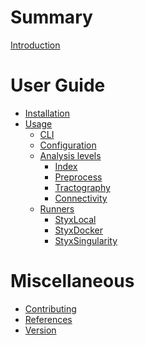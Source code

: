 # Summary
[Introduction](../../README.md)

# User Guide
- [Installation](./installation/main.md)
- [Usage](./usage/usage.md)
  - [CLI](./usage/cli.md)
  - [Configuration]()
  - [Analysis levels](./usage/analysis_levels/main.md)
    - [Index](./usage/analysis_levels/index.md)
    - [Preprocess](./usage/analysis_levels/preprocess.md)
    - [Tractography](./usage/analysis_levels/tractography.md)
    - [Connectivity](./usage/analysis_levels/connectivity.md)
  - [Runners]()
    - [StyxLocal]()
    - [StyxDocker]()
    - [StyxSingularity]()

# Miscellaneous
- [Contributing](./contributing/main.md)
- [References]()
- [Version](./version/main.md)
